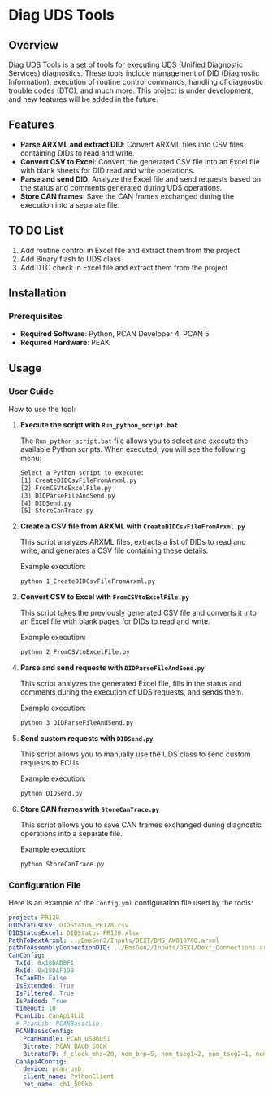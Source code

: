 # Diag UDS Tools

## Overview
Diag UDS Tools is a set of tools for executing UDS (Unified Diagnostic Services) diagnostics. These tools include management of DID (Diagnostic Information), execution of routine control commands, handling of diagnostic trouble codes (DTC), and much more. This project is under development, and new features will be added in the future.

## Features
- **Parse ARXML and extract DID**: Convert ARXML files into CSV files containing DIDs to read and write.
- **Convert CSV to Excel**: Convert the generated CSV file into an Excel file with blank sheets for DID read and write operations.
- **Parse and send DID**: Analyze the Excel file and send requests based on the status and comments generated during UDS operations.
- **Store CAN frames**: Save the CAN frames exchanged during the execution into a separate file.

## TO DO List
1. Add routine control in Excel file and extract them from the project
2. Add Binary flash to UDS class
3. Add DTC check in Excel file and extract them from the project 

## Installation
### Prerequisites
- **Required Software**: Python, PCAN Developer 4, PCAN 5
- **Required Hardware**: PEAK

## Usage
### User Guide
How to use the tool:

1. **Execute the script with `Run_python_script.bat`**

    The `Run_python_script.bat` file allows you to select and execute the available Python scripts. When executed, you will see the following menu:

    ```bash
    Select a Python script to execute:
    [1] CreateDIDCsvFileFromArxml.py
    [2] FromCSVtoExcelFile.py
    [3] DIDParseFileAndSend.py
    [4] DIDSend.py
    [5] StoreCanTrace.py
    ```

2. **Create a CSV file from ARXML with `CreateDIDCsvFileFromArxml.py`**

    This script analyzes ARXML files, extracts a list of DIDs to read and write, and generates a CSV file containing these details.

    Example execution:
    ```bash
    python 1_CreateDIDCsvFileFromArxml.py
    ```

3. **Convert CSV to Excel with `FromCSVtoExcelFile.py`**

    This script takes the previously generated CSV file and converts it into an Excel file with blank pages for DIDs to read and write.

    Example execution:
    ```bash
    python 2_FromCSVtoExcelFile.py
    ```

4. **Parse and send requests with `DIDParseFileAndSend.py`**

    This script analyzes the generated Excel file, fills in the status and comments during the execution of UDS requests, and sends them.

    Example execution:
    ```bash
    python 3_DIDParseFileAndSend.py
    ```

5. **Send custom requests with `DIDSend.py`**

    This script allows you to manually use the UDS class to send custom requests to ECUs.

    Example execution:
    ```bash
    python DIDSend.py
    ```

6. **Store CAN frames with `StoreCanTrace.py`**

    This script allows you to save CAN frames exchanged during diagnostic operations into a separate file.

    Example execution:
    ```bash
    python StoreCanTrace.py
    ```

### Configuration File

Here is an example of the `Config.yml` configuration file used by the tools:

```yml
project: PR128
DIDStatusCsv: DIDStatus_PR128.csv
DIDStatusExcel: DIDStatus_PR128.xlsx
PathToDextArxml: ../BmsGen2/Inputs/DEXT/BMS_AW010700.arxml
pathToAssemblyConnectionDID: ../BmsGen2/Inputs/DEXT/Dext_Connections.arxml
CanConfig:
  TxId: 0x18DADBF1
  RxId: 0x18DAF1DB
  IsCanFD: False
  IsExtended: True
  IsFiltered: True
  IsPadded: True
  timeout: 10
  PcanLib: CanApi4Lib
  # PcanLib: PCANBasicLib
  PCANBasicConfig:
    PcanHandle: PCAN_USBBUS1
    Bitrate: PCAN_BAUD_500K
    BitrateFD: f_clock_mhz=20, nom_brp=5, nom_tseg1=2, nom_tseg2=1, nom_sjw=1, data_brp=2, data_tseg1=3, data_tseg2=1, data_sjw=1
  CanApi4Config:
    device: pcan_usb
    client_name: PythonClient
    net_name: ch1_500kb
